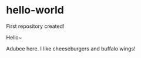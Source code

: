 # hello-world
First repository created!

Hello~ 

Adubce here. I like cheeseburgers and buffalo wings!

